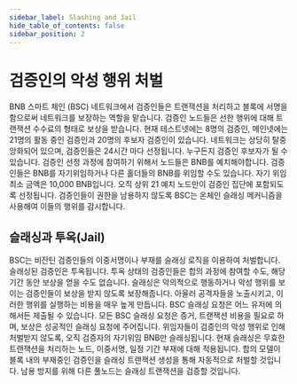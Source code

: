 ```yaml
---
sidebar_label: Slashing and Jail
hide_table_of_contents: false
sidebar_position: 2
---
```


# 검증인의 악성 행위 처벌

BNB 스마트 체인 (BSC) 네트워크에서 검증인들은 트랜잭션을 처리하고 블록에 서명을 함으로써 네트워크를 보장하는 역할을 맡습니다. 검증인 노드들은 선한 행위에 대해 트랜잭션 수수료의 형태로 보상을 받습니다. 현재 테스트넷에는 8명의 검증인, 메인넷에는 21명의 활동 중인 검증인과 20명의 후보자 검증인이 있습니다. 네트워크는 상당히 탈중앙화되어 있으며, 검증인들은 24시간 마다 선정됩니다. 누구든지 검증인 후보자가 될 수 있습니다. 검증인 선정 과정에 참여하기 위해서 노드들은 BNB를 예치해야합니다. 검증인들은 BNB를 자기위임하거나 다른 홀더들의 BNB를 위임할 수도 있습니다. 자기 위임 최소 금액은 10,000 BNB입니다. 오직 상위 21 예치 노드만이 검증인 집단에 포함되도록 선정됩니다. 검증인들이 권한을 남용하지 않도록 BSC는 온체인 슬래싱 메커니즘을 사용해여 이들의 행위를 감시합니다.

## 슬래싱과 투옥(Jail)

BSC는 비잔틴 검증인들의 이중서명이나 부재를 슬래싱 로직을 이용하여 처벌합니다. 슬래싱된 검증인은 투옥됩니다. 투옥 상태의 검증인들은 합의 과정에 참여할 수도, 해당 기간 동안 보상을 얻을 수도 없습니다. 슬래싱은 악의적으로 행동하거나 악성 행위를 보이는 검증인들이 보상을 받지 않도록 보장해줍니다. 아울러 공격자들을 노출시키고, 이러한 행위를 실행하는 비용을 매우 높게 만듭니다. BSC 슬래싱 요청은 어느 유저에 의해서든 제출될 수 있습니다. 모든 BSC 슬래싱 요청은 증거, 트랜잭션 비용을 필요로 하며, 보상은 성공적인 슬래싱 요청에 주어집니다. 위임자들이 검증인의 악성 행위로 인해 처벌받지 않도록, 오직 검증자의 자기위임 BNB만 슬래싱됩니다. 현재 슬래싱은 무효한 트랜잭션을 처리하는 노드, 이중서명, 일정 기간 부재에 대해 적용됩니다. 합의 모델이 블록 내의 부재중인 검증인을 슬래싱 트랜잭션 생성을 통해 자동적으로 처벌할 것입니다. 남용 방지를 위해 다른 풀노드는 슬래싱 트랜잭션을 검증할 것입니다.

